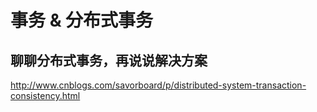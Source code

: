 # 事务 & 分布式事务

## 聊聊分布式事务，再说说解决方案
http://www.cnblogs.com/savorboard/p/distributed-system-transaction-consistency.html  

